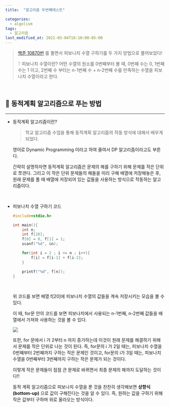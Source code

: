 ```yaml
---
title:  "알고리즘 두번째테스트"

categories:
  - algolism
tags:
  - 알고리즘
last_modified_at: 2021-03-04T18:10:00-05:00
---
```


> [백준 10870번](https://www.acmicpc.net/problem/10870) 를 풀면서 피보나치 수열 구하기를 두 가지 방법으로 풀어보았다!
>
> ❔ 피보나치 수열이란?
> 어떤 수열의 원소를 0번째부터 볼 때, 0번째 수는 0, 1번째 수는 1 이고, 2번째 수 부터는 n-1번째 수 + n-2번째 수를 만족하는 수열을 피보나치 수열이라고 한다. 

<br>

## 🏢 동적계획 알고리즘으로 푸는 방법
---

- 동적계획 알고리즘이란?

	> 학교 알고리즘 수업을 통해 동적계획 알고리즘의 작동 방식에 대해서 배우게 되었다. 

	영어로 Dynamic Programming 이라고 하여 줄여서 DP 알고리즘이라고도 부른다.

	간략히 설명하자면 동적계획 알고리즘은 문제의 해를 구하기 위해 문제를 작은 단위로 쪼갠다. 그리고 이 작은 단위 문제들의 해들을 미리 구해 배열에 저장해놓은 후, 원래 문제를 풀 때 배열에 저장되어 있는 값들을 사용하는 방식으로 작동하는 알고리즘이다.

	<br>

- 피보나치 수열 구하기 코드

	~~~c
	#include<stdio.h>

	int main(){
		int n;
		int f[20];  
		f[0] = 0, f[1] = 1;
		scanf("%d", &n);
	
		for(int i = 2 ; i <= n ; i++){
			f[i] = f[i-1] + f[i-2];
		}
	
		printf("%d", f[n]);
	}
	~~~

	<br>

	위 코드를 보면 배열 f[20]에 피보나치 수열의 값들을 계속 저장시키는 모습을 볼 수 있다. 

	이 때, for문 안의 코드를 보면 피보나치에서 사용되는 n-1번째, n-2번째 값들을 배열에서 가져와 사용하는 것을 볼 수 있다. 

	<img src = "https://user-images.githubusercontent.com/31889335/59999639-72b4e380-969d-11e9-81d7-c2ab02fbf6dc.PNG" >

	<br>

	또한, for 문에서 i 가 2부터 n 까지 증가하는데 이것이 원래 문제를 해결하기 위해서 문제를 작은 단위로 나눈 것이 된다. 즉, for문의 i 가 2일 때는, 피보나치 수열을 0번째부터 2번째까지 구하는 작은 문제인 것이고, for문의 i가 3일 때는, 피보나치 수열을 0번째부터 3번째까지 구하는 작은 문제가 되는 것이다.

	이렇게 작은 문제들이 점점 큰 문제로 바뀌면서 최종 문제의 해까지 도달하는 것이다!!

	동적 계획 알고리즘으로 피보나치 수열을 푼 것을 찬찬히 생각해보면 __상향식(bottom-up)__ 으로 값이 구해진다는 것을 알 수 있다. 즉, 원하는 값을 구하기 위해 작은 값부터 구하며 위로 올라오는 방식이다.

	<br>
